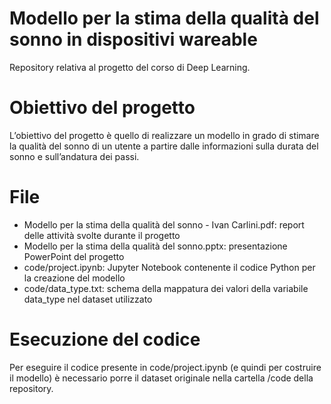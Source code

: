 # Modello per la stima della qualità del sonno in dispositivi wareable
Repository relativa al progetto del corso di Deep Learning.

# Obiettivo del progetto
L’obiettivo del progetto è quello di realizzare un modello in grado di stimare la qualità del sonno di un utente a partire dalle informazioni sulla durata del sonno e sull’andatura dei passi.

# File
- Modello per la stima della qualità del sonno - Ivan Carlini.pdf: report delle attività svolte durante il progetto
- Modello per la stima della qualità del sonno.pptx: presentazione PowerPoint del progetto
- code/project.ipynb: Jupyter Notebook contenente il codice Python per la creazione del modello
- code/data_type.txt: schema della mappatura dei valori della variabile data_type nel dataset utilizzato

# Esecuzione del codice
Per eseguire il codice presente in code/project.ipynb (e quindi per costruire il modello) è necessario porre il dataset originale nella cartella /code della repository.
